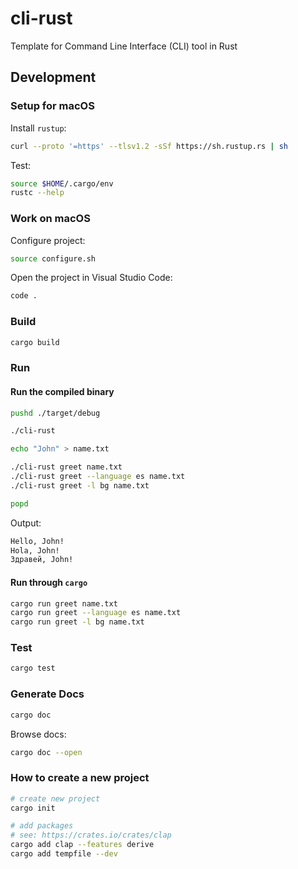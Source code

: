 # cli-rust

Template for Command Line Interface (CLI) tool in Rust

## Development

### Setup for macOS

Install `rustup`:

```bash
curl --proto '=https' --tlsv1.2 -sSf https://sh.rustup.rs | sh
```

Test:

```bash
source $HOME/.cargo/env
rustc --help
```

### Work on macOS

Configure project:

```bash
source configure.sh
```

Open the project in Visual Studio Code:

```bash
code .
```

### Build

```bash
cargo build
```

### Run

#### Run the compiled binary

```bash
pushd ./target/debug

./cli-rust

echo "John" > name.txt

./cli-rust greet name.txt
./cli-rust greet --language es name.txt
./cli-rust greet -l bg name.txt

popd
```

Output:

```bash
Hello, John!
Hola, John!
Здравей, John!
```

#### Run through `cargo`

```bash
cargo run greet name.txt
cargo run greet --language es name.txt
cargo run greet -l bg name.txt
```

### Test

```bash
cargo test
```

### Generate Docs

```bash
cargo doc
```

Browse docs:

```bash
cargo doc --open
```

### How to create a new project

```bash
# create new project
cargo init

# add packages
# see: https://crates.io/crates/clap
cargo add clap --features derive
cargo add tempfile --dev
```
